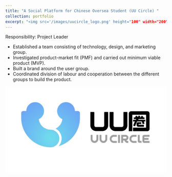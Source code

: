 ```yaml
---
title: "A Social Platform for Chinese Oversea Student (UU Circle) "
collection: portfolio
excerpt: "<img src='/images/uucircle_logo.png' height="100" width="200" />"
---
```


Responsibility: Project Leader 
- Established a team consisting of technology, design, and marketing group.
- Investigated product-market fit (PMF) and carried out minimum viable product (MVP).
- Built a brand around the user group.
- Coordinated division of labour and cooperation between the different groups to build the product.

<img src='/images/uucircle_logo.png'>